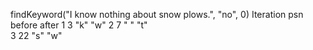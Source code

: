 findKeyword("I know nothing about snow plows.", "no", 0)
Iteration   psn   before    after
    1        3      "k"       "w" 
    2        7      " "       "t"        
    3        22     "s"       "w" 
